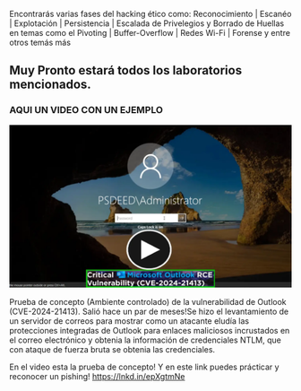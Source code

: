 Encontrarás varias fases del hacking ético como: Reconocimiento | Escanéo | Explotación | Persistencia | Escalada de Privelegios y Borrado de Huellas en temas como el Pivoting | Buffer-Overflow | Redes Wi-Fi | Forense y entre otros temás más
## Muy Pronto estará todos los laboratorios mencionados.
### AQUI UN VIDEO CON UN EJEMPLO

[![Prueba de Concepto](/img/cve-outlook.webp)](https://www.linkedin.com/posts/deed2812_prueba-de-concepto-ambiente-controlado-activity-7190470936460996608-ZzO_?utm_source=share&utm_medium=member_desktop)


Prueba de concepto (Ambiente controlado) de la vulnerabilidad de Outlook (CVE-2024-21413).
Salió hace un par de meses!Se hizo el levantamiento de un servidor de correos para mostrar como un atacante eludía las protecciones integradas de Outlook para enlaces maliciosos incrustados en el correo electrónico y obtenia la información de credenciales NTLM, que con ataque de fuerza bruta se obtenia las credenciales.

En el video esta la prueba de concepto!
Y en este link puedes prácticar y reconocer un pishing!
https://lnkd.in/epXgtmNe


